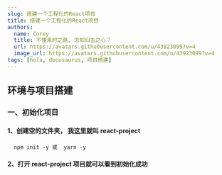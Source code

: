 ```yaml
---
slug: 搭建一个工程化的React项目
title: 搭建一个工程化的React项目
authors:
  name: Corey
  title: 不懂来时之路, 怎知归去之心？
  url: https://avatars.githubusercontent.com/u/43923099?v=4
  image_url: https://avatars.githubusercontent.com/u/43923099?v=4
tags: [hola, docusaurus, 项目搭建]
---
```


## 环境与项目搭建
### 一、初始化项目
#### 1、创建空的文件夹， 我这里就叫 react-project
```
  npm init -y 或  yarn -y
```
#### 2、打开 react-project 项目就可以看到初始化成功
